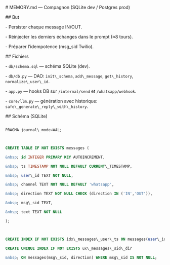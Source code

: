 \# MEMORY.md — Compagnon (SQLite dev / Postgres prod)



\## But

\- Persister chaque message IN/OUT.

\- Réinjecter les derniers échanges dans le prompt (≈8 tours).

\- Préparer l’idempotence (msg\_sid Twilio).



\## Fichiers

\- `db/schema.sql` — schéma SQLite (dev).

\- `db/db.py` — DAO: `init\_schema`, `add\_message`, `get\_history`, `normalize\_user\_id`.

\- `app.py` — hooks DB sur `/internal/send` et `/whatsapp/webhook`.

\- `core/llm.py` — génération avec historique: `safe\_generate\_reply\_with\_history`.



\## Schéma (SQLite)

```sql

PRAGMA journal\_mode=WAL;



CREATE TABLE IF NOT EXISTS messages (

&nbsp; id INTEGER PRIMARY KEY AUTOINCREMENT,

&nbsp; ts TIMESTAMP NOT NULL DEFAULT CURRENT\_TIMESTAMP,

&nbsp; user\_id TEXT NOT NULL,

&nbsp; channel TEXT NOT NULL DEFAULT 'whatsapp',

&nbsp; direction TEXT NOT NULL CHECK (direction IN ('IN','OUT')),

&nbsp; msg\_sid TEXT,

&nbsp; text TEXT NOT NULL

);



CREATE INDEX IF NOT EXISTS idx\_messages\_user\_ts ON messages(user\_id, ts);

CREATE UNIQUE INDEX IF NOT EXISTS ux\_messages\_sid\_dir

&nbsp; ON messages(msg\_sid, direction) WHERE msg\_sid IS NOT NULL;




